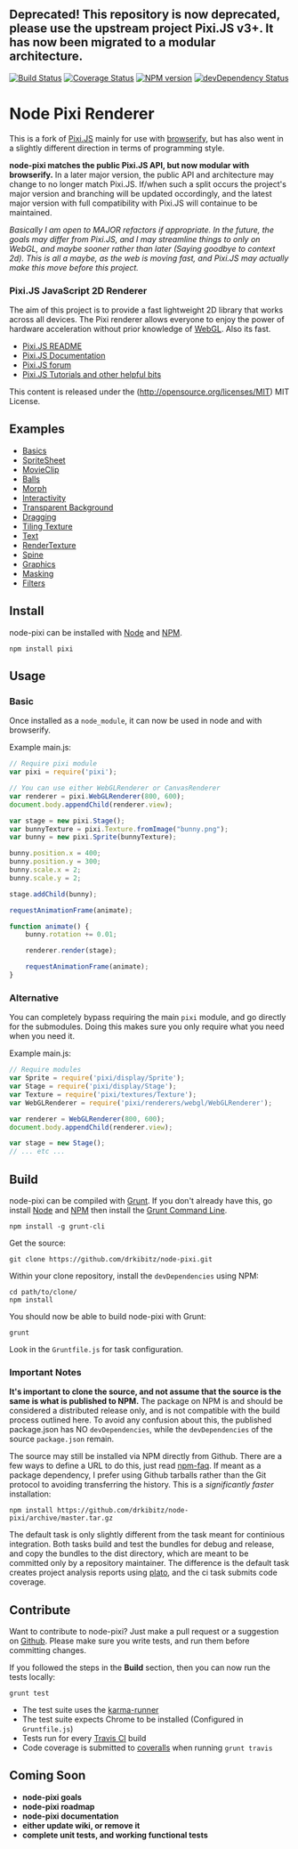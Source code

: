 ## Deprecated! This repository is now deprecated, please use the upstream project Pixi.JS v3+. It has now been migrated to a modular architecture.

[![Build Status](https://secure.travis-ci.org/drkibitz/node-pixi.svg?branch=master)](http://travis-ci.org/drkibitz/node-pixi?branch=master)
[![Coverage Status](https://coveralls.io/repos/drkibitz/node-pixi/badge.svg?branch=master)](https://coveralls.io/r/drkibitz/node-pixi?branch=master)
[![NPM version](https://badge.fury.io/js/pixi.svg)](http://badge.fury.io/js/pixi)
[![devDependency Status](https://david-dm.org/drkibitz/node-pixi/dev-status.svg)](https://david-dm.org/drkibitz/node-pixi#info=devDependencies)

# Node Pixi Renderer

This is a fork of [Pixi.JS](https://github.com/GoodBoyDigital/pixi.js) mainly for use with [browserify](http://browserify.org/), but has also went in a slightly different direction in terms of programming style.

**node-pixi matches the public Pixi.JS API, but now modular with browserify.** In a later major version, the public API and architecture may change to no longer match Pixi.JS. If/when such a split occurs the project's major version and branching will be updated occordingly, and the latest major version with full compatibility with Pixi.JS will containue to be maintained.

*Basically I am open to MAJOR refactors if appropriate. In the future, the goals may differ from Pixi.JS, and I may streamline things to only on WebGL, and maybe sooner rather than later (Saying goodbye to context 2d). This is all a maybe, as the web is moving fast, and Pixi.JS may actually make this move before this project.*

### Pixi.JS JavaScript 2D Renderer

The aim of this project is to provide a fast lightweight 2D library that works across all devices. The Pixi renderer allows everyone to enjoy the power of hardware acceleration without prior knowledge of [WebGL](http://en.wikipedia.org/wiki/WebGL). Also its fast.

- [Pixi.JS README](https://github.com/GoodBoyDigital/pixi.js/blob/master/README.md)
- [Pixi.JS Documentation](http://www.goodboydigital.com/pixijs/docs/)
- [Pixi.JS forum](http://www.html5gamedevs.com/forum/15-pixijs/)
- [Pixi.JS Tutorials and other helpful bits](https://github.com/GoodBoyDigital/pixi.js/wiki/Resources)

This content is released under the (http://opensource.org/licenses/MIT) MIT License.

## Examples

- [Basics](http://drkibitz.github.io/node-pixi/example/1-basics/)
- [SpriteSheet](http://drkibitz.github.io/node-pixi/example/2-sprite-sheet/)
- [MovieClip](http://drkibitz.github.io/node-pixi/example/3-movie-clip/)
- [Balls](http://drkibitz.github.io/node-pixi/example/4-balls/)
- [Morph](http://drkibitz.github.io/node-pixi/example/5-morph/)
- [Interactivity](http://drkibitz.github.io/node-pixi/example/6-interactivity/)
- [Transparent Background](http://drkibitz.github.io/node-pixi/example/7-transparent-background/)
- [Dragging](http://drkibitz.github.io/node-pixi/example/8-dragging/)
- [Tiling Texture](http://drkibitz.github.io/node-pixi/example/9-tiling-texture/)
- [Text](http://drkibitz.github.io/node-pixi/example/10-text/)
- [RenderTexture](http://drkibitz.github.io/node-pixi/example/11-render-texture/)
- [Spine](http://drkibitz.github.io/node-pixi/example/12-spine/)
- [Graphics](http://drkibitz.github.io/node-pixi/example/13-graphics/)
- [Masking](http://drkibitz.github.io/node-pixi/example/14-masking/)
- [Filters](http://drkibitz.github.io/node-pixi/example/15-filters/)

## Install

node-pixi can be installed with [Node](http://nodejs.org/) and [NPM](https://npmjs.org/).

```shell
npm install pixi
```

## Usage

### Basic

Once installed as a `node_module`, it can now be used in node and with browserify.

Example main.js:
```javascript
// Require pixi module
var pixi = require('pixi');

// You can use either WebGLRenderer or CanvasRenderer
var renderer = pixi.WebGLRenderer(800, 600);
document.body.appendChild(renderer.view);

var stage = new pixi.Stage();
var bunnyTexture = pixi.Texture.fromImage("bunny.png");
var bunny = new pixi.Sprite(bunnyTexture);

bunny.position.x = 400;
bunny.position.y = 300;
bunny.scale.x = 2;
bunny.scale.y = 2;

stage.addChild(bunny);

requestAnimationFrame(animate);

function animate() {
	bunny.rotation += 0.01;

	renderer.render(stage);

	requestAnimationFrame(animate);
}
```

### Alternative

You can completely bypass requiring the main `pixi` module, and go directly for the submodules. Doing this makes sure you only require what you need when you need it.

Example main.js:
```javascript
// Require modules
var Sprite = require('pixi/display/Sprite');
var Stage = require('pixi/display/Stage');
var Texture = require('pixi/textures/Texture');
var WebGLRenderer = require('pixi/renderers/webgl/WebGLRenderer');

var renderer = WebGLRenderer(800, 600);
document.body.appendChild(renderer.view);

var stage = new Stage();
// ... etc ...
```

## Build

node-pixi can be compiled with [Grunt](http://gruntjs.com/). If you don't already have this, go install [Node](http://nodejs.org/) and [NPM](https://npmjs.org/) then install the [Grunt Command Line](http://gruntjs.com/getting-started).
```shell
npm install -g grunt-cli
```

Get the source:
```shell
git clone https://github.com/drkibitz/node-pixi.git
```

Within your clone repository, install the `devDependencies` using NPM:
```shell
cd path/to/clone/
npm install
```

You should now be able to build node-pixi with Grunt:
```
grunt
```

Look in the `Gruntfile.js` for task configuration.

### Important Notes

**It's important to clone the source, and not assume that the source is the same is what is published to NPM.** The package on NPM is and should be considered a distributed release only, and is not compatible with the build process outlined here. To avoid any confusion about this, the published package.json has NO `devDependencies`, while the `devDependencies` of the source `package.json` remain.

The source may still be installed via NPM directly from Github. There are a few ways to define a URL to do this, just read [npm-faq](https://npmjs.org/doc/faq.html). If meant as a package dependency, I prefer using Github tarballs rather than the Git protocol to avoiding transferring the history. This is a *significantly faster* installation:
```shell
npm install https://github.com/drkibitz/node-pixi/archive/master.tar.gz
```

The default task is only slightly different from the task meant for continious integration. Both tasks build and test the bundles for debug and release, and copy the bundles to the dist directory, which are meant to be committed only by a repository maintainer. The difference is the default task creates project analysis reports using [plato](https://github.com/es-analysis/plato), and the ci task submits code coverage.

## Contribute

Want to contribute to node-pixi? Just make a pull request or a suggestion on [Github](https://github.com/drkibitz/node-pixi/issues). Please make sure you write tests, and run them before committing changes.

If you followed the steps in the **Build** section, then you can now run the tests locally:
```
grunt test
```

- The test suite uses the [karma-runner](http://karma-runner.github.io/0.10/index.html)
- The test suite expects Chrome to be installed (Configured in `Gruntfile.js`)
- Tests run for every [Travis CI](https://travis-ci.org/) build
- Code coverage is submitted to [coveralls](https://coveralls.io/) when running `grunt travis`

## Coming Soon

- **node-pixi goals**
- **node-pixi roadmap**
- **node-pixi documentation**
- **either update wiki, or remove it**
- **complete unit tests, and working functional tests**
